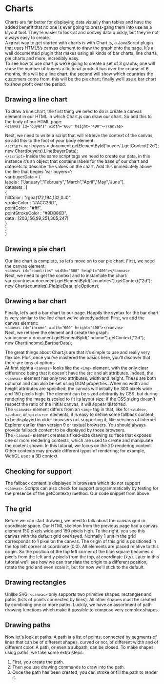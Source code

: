 # Charts
Charts are far better for displaying data visually than tables and have the added benefit that no one is ever going to press-gang them into use as a layout tool. They’re easier to look at and convey data quickly, but they’re not always easy to create.      
A great way to get started with charts is with Chart.js, a JavaScript plugin that uses HTML5’s canvas element to draw the graph onto the page. It’s a well documented plugin that makes using all kinds of bar charts, line charts, pie charts and more, incredibly easy.    
To see how to use chart.js we’re going to create a set of 3 graphs; one will show the number of buyers a fictional product has over the course of 6 months, this will be a line chart; the second will show which countries the customers come from, this will be the pie chart; finally we’ll use a bar chart to show profit over the period.    
## Drawing a line chart   
To draw a line chart, the first thing we need to do is create a canvas element in our HTML in which Chart.js can draw our chart. So add this to the body of our HTML page:    
`<canvas id="buyers" width="600" height="400"></canvas>`

Next, we need to write a script that will retrieve the context of the canvas, so add this to the foot of your body element:    
`<script>`
    var buyers = document.getElementById('buyers').getContext('2d');    
    new Chart(buyers).Line(buyerData);     
`</script>`
Inside the same script tags we need to create our data, in this instance it’s an object that contains labels for the base of our chart and datasets to describe the values on the chart. Add this immediately above the line that begins ‘var buyers=’:    
var buyerData = {      
	labels : ["January","February","March","April","May","June"],      
	datasets : [      
		{      
			fillColor : "rgba(172,194,132,0.4)",      
			strokeColor : "#ACC26D",      
			pointColor : "#fff",      
			pointStrokeColor : "#9DB86D",      
			data : [203,156,99,251,305,247]      
		}      
	]      
}         
## Drawing a pie chart    
Our line chart is complete, so let’s move on to our pie chart. First, we need the canvas element:     
`<canvas id="countries" width="600" height="400"></canvas>`      
Next, we need to get the context and to instantiate the chart:     
var countries= document.getElementById("countries").getContext("2d");      
new Chart(countries).Pie(pieData, pieOptions);        

## Drawing a bar chart      
Finally, let’s add  a bar chart to our page. Happily the syntax for the bar chart is very similar to the line chart we’ve already added. First, we add the canvas element:     
`<canvas id="income" width="600" height="400"></canvas>`     
Next, we retrieve the element and create the graph:     
var income = document.getElementById("income").getContext("2d");      
new Chart(income).Bar(barData);    

The great things about Chart.js are that it’s simple to use and really very flexible. Plus, once you’ve mastered the basics here, you’ll discover that there are tons of options     
At first sight a `<canvas>` looks like the `<img>` element, with the only clear difference being that it doesn't have the src and alt attributes. Indeed, the `<canvas>` element has only two attributes, width and height. These are both optional and can also be set using DOM properties. When no width and height attributes are specified, the canvas will initially be 300 pixels wide and 150 pixels high. The element can be sized arbitrarily by CSS, but during rendering the image is scaled to fit its layout size: if the CSS sizing doesn't respect the ratio of the initial canvas, it will appear distorted.     
The `<canvas>` element differs from an `<img>` tag in that, like for `<video>`, `<audio>`, or `<picture> `elements, it is easy to define some fallback content, to be displayed in older browsers not supporting it, like versions of Internet Explorer earlier than version 9 or textual browsers. You should always provide fallback content to be displayed by those browsers.      
The `<canvas>` element creates a fixed-size drawing surface that exposes one or more rendering contexts, which are used to create and manipulate the content shown. In this tutorial, we focus on the 2D rendering context. Other contexts may provide different types of rendering; for example, WebGL uses a 3D context      
## Checking for support    
The fallback content is displayed in browsers which do not support `<canvas>`. Scripts can also check for support programmatically by testing for the presence of the getContext() method. Our code snippet from above     
## The grid    
Before we can start drawing, we need to talk about the canvas grid or coordinate space. Our HTML skeleton from the previous page had a canvas element 150 pixels wide and 150 pixels high. To the right, you see this canvas with the default grid overlayed. Normally 1 unit in the grid corresponds to 1 pixel on the canvas. The origin of this grid is positioned in the top left corner at coordinate (0,0). All elements are placed relative to this origin. So the position of the top left corner of the blue square becomes x pixels from the left and y pixels from the top, at coordinate (x,y). Later in this tutorial we'll see how we can translate the origin to a different position, rotate the grid and even scale it, but for now we'll stick to the default.     
## Drawing rectangles     
Unlike SVG, `<canvas>` only supports two primitive shapes: rectangles and paths (lists of points connected by lines). All other shapes must be created by combining one or more paths. Luckily, we have an assortment of path drawing functions which make it possible to compose very complex shapes.      
## Drawing paths     
Now let's look at paths. A path is a list of points, connected by segments of lines that can be of different shapes, curved or not, of different width and of different color. A path, or even a subpath, can be closed. To make shapes using paths, we take some extra steps:     
1. First, you create the path.
2. Then you use drawing commands to draw into the path.
3. Once the path has been created, you can stroke or fill the path to render it.      